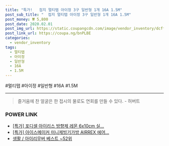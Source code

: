 ```yaml
--- 
title: "특가!   접지 멀티탭 아이정 3구 일반형 1개 16A 1.5M" 
post_sub_title: "  접지 멀티탭 아이정 3구 일반형 1개 16A 1.5M" 
post_money: ₩ 5,800 
post_date: 2020.02.01 
post_img_url: https://static.coupangcdn.com/image/vendor_inventory/dcff/52f775fbfd6690b93e96d822d48ca9e69f459ad7fe96a824548b737d023c.jpg 
post_link_url: https://coupa.ng/bnPLBE 
categories: 
  - vendor_inventory 
tags: 
  - 멀티탭 
  - 아이정 
  - 일반형 
  - 16A 
  - 1.5M 
--- 
```

  #멀티탭 #아이정 #일반형 #16A #1.5M 
<hr> 

> 즐거움에 찬 얼굴은 한 접시의 물로도 연회를 만들 수 있다. - 허버트 


### POWER LINK

* <a href="https://blog.naver.com/santokki14/221790233377" target="_blank">[특가] 포디셀 아이리스 방향제 레몬 6x10cm 실...</a>
* <a href="https://blog.naver.com/santokki14/221790429551" target="_blank">[특가] 아이스메이커 미니제빙기가방 AIRREX 에어...</a>
* <a href="https://blog.naver.com/santokki14/221786137094" target="_blank">생활 / 아이리무버 베스트 ~52위</a>
